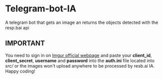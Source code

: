 # Telegram-bot-IA
A telegram bot that gets an image an returns the objects detected with the resp.bai api

## IMPORTANT
You need to sign in on [Imgur official webpage](https://imgur.com/) and paste your **client_id**, **client_secret**, **username** and **password** into the **auth.ini** file located into *src/* or the images won't upload anywhere to be processed by resb.ai IA.
Happy coding!

